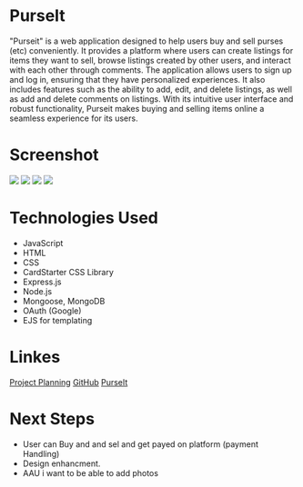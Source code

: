 # PurseIt 
"Purseit" is a web application designed to help users buy and sell purses (etc) conveniently. It provides a platform where users can create listings for items they want to sell, browse listings created by other users, and interact with each other through comments. The application allows users to sign up and log in, ensuring that they have personalized experiences. It also includes features such as the ability to add, edit, and delete listings, as well as add and delete comments on listings. With its intuitive user interface and robust functionality, Purseit makes buying and selling items online a seamless experience for its users.

# Screenshot

<img src="public/images/Screenshot 2024-04-11 at 4.12.55 PM.png">
<img src="public/images/Screenshot 2024-04-11 at 4.13.55 PM.png">
<img src="public/images/Screenshot 2024-04-11 at 4.14.45 PM.png">
<img src="public/images/Screenshot 2024-04-11 at 4.15.10 PM.png">


# Technologies Used

- JavaScript
- HTML
- CSS
- CardStarter CSS Library
- Express.js 
- Node.js 
- Mongoose, MongoDB
- OAuth (Google)
- EJS for templating

# Linkes

[Project Planning](https://trello.com/b/0GqHRm3F/purseit-project)
[GitHub](https://github.com/YassinHajjej)
[PurseIt](https://mongoose-purseit-app-bbda7951b25d.herokuapp.com/listings)

# Next Steps

- User can Buy and and sel and get payed on platform (payment Handling)
- Design enhancment. 
- AAU i want to be able to add photos 
